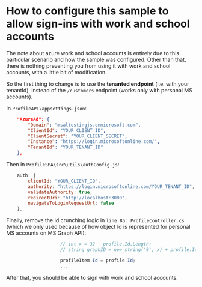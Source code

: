 
# How to configure this sample to allow sign-ins with work and school accounts

The note about azure work and school accounts is entirely due to this particular scenario and how the sample was configured. Other than that, there is nothing preventing you from using it with work and school accounts, with a little bit of modification.

So the first thing to change is to use the **tenanted endpoint** (i.e. with your tenantId), instead of the `/customers` endpoint (works only with personal MS accounts).

In `ProfileAPI\appsettings.json`:

```json
    "AzureAd": {
        "Domain": "msaltestingjs.onmicrosoft.com",
        "ClientId": "YOUR_CLIENT_ID",
        "ClientSecret": "YOUR_CLIENT_SECRET",
        "Instance": "https://login.microsoftonline.com/",
        "TenantId": "YOUR_TENANT_ID"
    },
```

Then in `ProfileSPA\src\utils\authConfig.js`:

```javascript
    auth: {
        clientId: "YOUR_CLIENT_ID",
        authority: "https://login.microsoftonline.com/YOUR_TENANT_ID",
        validateAuthority: true,
        redirectUri: "http://localhost:3000",
        navigateToLoginRequestUrl: false
    },
```

Finally, remove the Id crunching logic in `line 85: ProfileController.cs` (which we only used because of how object Id is represented for personal MS accounts on MS Graph API):

```csharp
                    // int x = 32 - profile.Id.Length;
                    // string graphID = new string('0', x) + profile.Id;

                    profileItem.Id = profile.Id;
                    ...
```

After that, you should be able to sign with work and school accounts.
